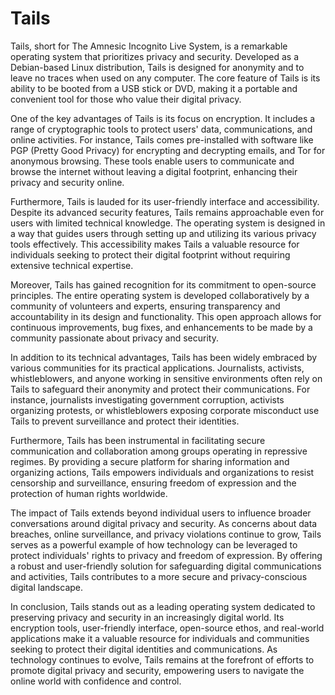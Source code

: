 # Tails

Tails, short for The Amnesic Incognito Live System, is a remarkable operating system that prioritizes privacy and security. Developed as a Debian-based Linux distribution, Tails is designed for anonymity and to leave no traces when used on any computer. The core feature of Tails is its ability to be booted from a USB stick or DVD, making it a portable and convenient tool for those who value their digital privacy.

One of the key advantages of Tails is its focus on encryption. It includes a range of cryptographic tools to protect users' data, communications, and online activities. For instance, Tails comes pre-installed with software like PGP (Pretty Good Privacy) for encrypting and decrypting emails, and Tor for anonymous browsing. These tools enable users to communicate and browse the internet without leaving a digital footprint, enhancing their privacy and security online.

Furthermore, Tails is lauded for its user-friendly interface and accessibility. Despite its advanced security features, Tails remains approachable even for users with limited technical knowledge. The operating system is designed in a way that guides users through setting up and utilizing its various privacy tools effectively. This accessibility makes Tails a valuable resource for individuals seeking to protect their digital footprint without requiring extensive technical expertise.

Moreover, Tails has gained recognition for its commitment to open-source principles. The entire operating system is developed collaboratively by a community of volunteers and experts, ensuring transparency and accountability in its design and functionality. This open approach allows for continuous improvements, bug fixes, and enhancements to be made by a community passionate about privacy and security.

In addition to its technical advantages, Tails has been widely embraced by various communities for its practical applications. Journalists, activists, whistleblowers, and anyone working in sensitive environments often rely on Tails to safeguard their anonymity and protect their communications. For instance, journalists investigating government corruption, activists organizing protests, or whistleblowers exposing corporate misconduct use Tails to prevent surveillance and protect their identities.

Furthermore, Tails has been instrumental in facilitating secure communication and collaboration among groups operating in repressive regimes. By providing a secure platform for sharing information and organizing actions, Tails empowers individuals and organizations to resist censorship and surveillance, ensuring freedom of expression and the protection of human rights worldwide.

The impact of Tails extends beyond individual users to influence broader conversations around digital privacy and security. As concerns about data breaches, online surveillance, and privacy violations continue to grow, Tails serves as a powerful example of how technology can be leveraged to protect individuals' rights to privacy and freedom of expression. By offering a robust and user-friendly solution for safeguarding digital communications and activities, Tails contributes to a more secure and privacy-conscious digital landscape.

In conclusion, Tails stands out as a leading operating system dedicated to preserving privacy and security in an increasingly digital world. Its encryption tools, user-friendly interface, open-source ethos, and real-world applications make it a valuable resource for individuals and communities seeking to protect their digital identities and communications. As technology continues to evolve, Tails remains at the forefront of efforts to promote digital privacy and security, empowering users to navigate the online world with confidence and control.